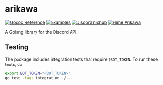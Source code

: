 # arikawa

[![Godoc Reference](https://img.shields.io/badge/godoc-reference-blue?style=flat-square           )](https://godoc.org/github.com/diamondburned/arikawa)
[![       Examples](https://img.shields.io/badge/Example-__example%2F-blueviolet?style=flat-square)]()
[![ Discord nixhub](https://img.shields.io/badge/Discord-nixhub-7289da?style=flat-square          )](https://discord.gg/kF9mYBV                        )
[![   Hime Arikawa](https://img.shields.io/badge/Hime-Arikawa-ea75a2?style=flat-square            )](https://hime-goto.fandom.com/wiki/Hime_Arikawa    )

A Golang library for the Discord API.

## Testing

The package includes integration tests that require `$BOT_TOKEN`. To run these
tests, do

```sh
export BOT_TOKEN="<BOT_TOKEN>"
go test -tags integration ./...
```
